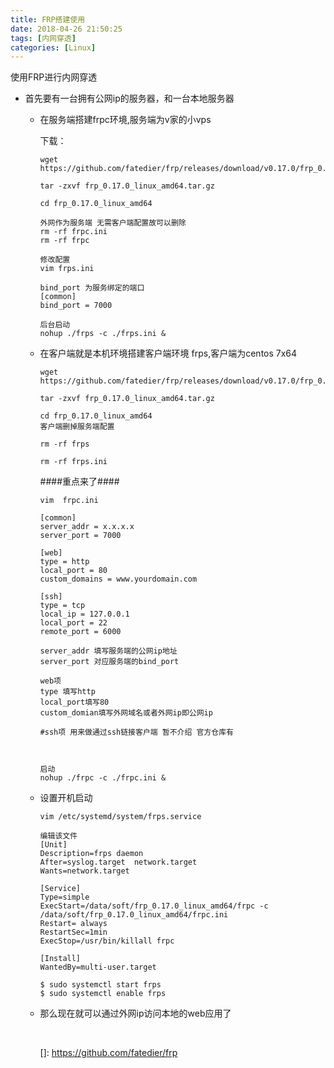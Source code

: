 ```yaml
---
title: FRP搭建使用
date: 2018-04-26 21:50:25
tags: [内网穿透]
categories: [Linux]
---
```


使用FRP进行内网穿透<!--more-->

* 首先要有一台拥有公网ip的服务器，和一台本地服务器

  * 在服务端搭建frpc环境,服务端为v家的小vps

    下载：

    ```
    wget https://github.com/fatedier/frp/releases/download/v0.17.0/frp_0.17.0_linux_amd64.tar.gz
    ```

    ```
    tar -zxvf frp_0.17.0_linux_amd64.tar.gz
    ```

    ```
    cd frp_0.17.0_linux_amd64
    ```

    ```
    外网作为服务端 无需客户端配置故可以删除
    rm -rf frpc.ini
    rm -rf frpc
    ```

    ```
    修改配置
    vim frps.ini

    bind_port 为服务绑定的端口
    [common]
    bind_port = 7000
    ```

    ```
    后台启动
    nohup ./frps -c ./frps.ini &
    ```

  * 在客户端就是本机环境搭建客户端环境 frps,客户端为centos 7x64

    ```
    wget https://github.com/fatedier/frp/releases/download/v0.17.0/frp_0.17.0_linux_amd64.tar.gz
    ```

    ```
    tar -zxvf frp_0.17.0_linux_amd64.tar.gz
    ```

    ```
    cd frp_0.17.0_linux_amd64
    客户端删掉服务端配置

    rm -rf frps

    rm -rf frps.ini
    ```

    ####重点来了####

    ```
    vim  frpc.ini

    [common]
    server_addr = x.x.x.x
    server_port = 7000

    [web]
    type = http
    local_port = 80
    custom_domains = www.yourdomain.com

    [ssh]
    type = tcp
    local_ip = 127.0.0.1
    local_port = 22
    remote_port = 6000

    server_addr 填写服务端的公网ip地址
    server_port 对应服务端的bind_port
    	
    web项
    type 填写http
    local_port填写80
    custom_domian填写外网域名或者外网ip即公网ip

    #ssh项 用来做通过ssh链接客户端 暂不介绍 官方仓库有

    	
    ```

    ```
    启动
    nohup ./frpc -c ./frpc.ini &
    ```

  * 设置开机启动

    ```
    vim /etc/systemd/system/frps.service
    ```

    ```
    编辑该文件
    [Unit]
    Description=frps daemon
    After=syslog.target  network.target
    Wants=network.target

    [Service]
    Type=simple
    ExecStart=/data/soft/frp_0.17.0_linux_amd64/frpc -c /data/soft/frp_0.17.0_linux_amd64/frpc.ini
    Restart= always
    RestartSec=1min
    ExecStop=/usr/bin/killall frpc

    [Install]
    WantedBy=multi-user.target
    ```

    ```
    $ sudo systemctl start frps
    $ sudo systemctl enable frps
    ```

  * 那么现在就可以通过外网ip访问本地的web应用了

    ​

    []: https://github.com/fatedier/frp

    ​